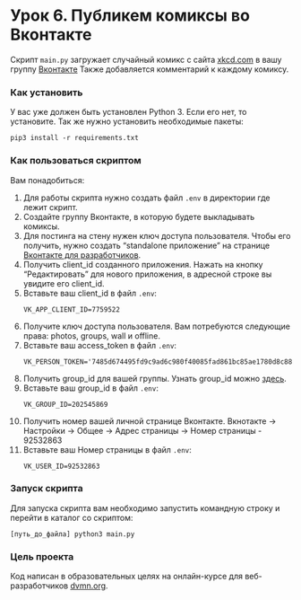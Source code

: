 # Урок 6. Публикем комиксы во Вконтакте

Скрипт ```main.py``` загружает случайный комикс с сайта [xkcd.com](https://xkcd.com/) в вашу группу [Вконтакте](https://vk.com) Также
добавляется комментарий к каждому комиксу.

### Как установить

У вас уже должен быть установлен Python 3. Если его нет, то установите.
Так же нужно установить необходимые пакеты:
```
pip3 install -r requirements.txt
```

### Как пользоваться скриптом

Вам понадобиться:

1. Для работы скрипта нужно создать файл ```.env``` в директории где лежит скрипт.
2. Создайте группу Вконтакте, в которую будете выкладывать комиксы.
3. Для постинга на стену нужен ключ доступа пользователя. Чтобы его получить, нужно создать “standalone приложение”
   на странице [Вконтакте для разработчиков](https://vk.com/dev). 
4. Получить client_id созданного приложения. Нажать на кнопку “Редактировать” для нового приложения, в адресной строке вы увидите его client_id.
5. Вставьте ваш client_id в файл ```.env```:
    ```
    VK_APP_CLIENT_ID=7759522
    ```
6. Получите ключ доступа пользователя. Вам потребуются следующие права: photos, groups, wall и offline.
7. Вставьте ваш access_token в файл ```.env```:
    ```
    VK_PERSON_TOKEN='7485d674495fd9c9ad6c980f40085fad861bc85ae1780d8c880bdc98b3ab60546c05880d249ed3f7e2a46'
    ```
8. Получить group_id для вашей группы. Узнать group_id можно [здесь](https://regvk.com/id/).
9.  Вставьте ваш group_id в файл ```.env```:
    ```
    VK_GROUP_ID=202545869
    ```
10. Получить номер вашей личной странице Вконтакте.
   Вкнотакте -> Настройки -> Общее -> Адрес страницы -> Номер страницы - 92532863
11. Вставьте ваш Номер страницы в файл ```.env```:
    ```
    VK_USER_ID=92532863
    ```

### Запуск скрипта
Для запуска скрипта вам необходимо запустить командную строку и перейти в каталог со скриптом:
```
[путь_до_файла] python3 main.py 
```

### Цель проекта

Код написан в образовательных целях на онлайн-курсе для веб-разработчиков [dvmn.org](https://dvmn.org/).
